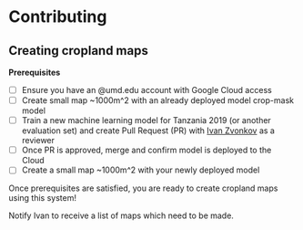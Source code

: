 # Contributing

## Creating cropland maps
**Prerequisites**
- [ ] Ensure you have an @umd.edu account with Google Cloud access
- [ ] Create small map ~1000m^2 with an already deployed model crop-mask model
- [ ] Train a new machine learning model for Tanzania 2019 (or another evaluation set) and create Pull Request (PR) with [Ivan Zvonkov](https://github.com/ivanzvonkov) as a reviewer
- [ ] Once PR is approved, merge and confirm model is deployed to the Cloud
- [ ] Create a small map ~1000m^2 with your newly deployed model

Once prerequisites are satisfied, you are ready to create cropland maps using this system! 

Notify Ivan to receive a list of maps which need to be made.

